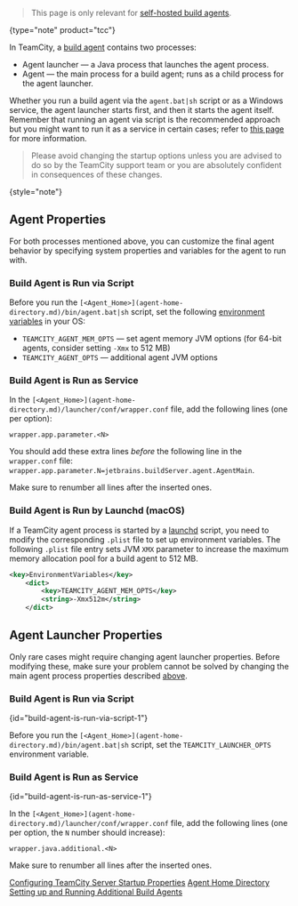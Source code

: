 [//]: # (title: Configuring Build Agent Startup Properties)
[//]: # (auxiliary-id: Configuring Build Agent Startup Properties)

>This page is only relevant for [self-hosted build agents](teamcity-cloud-subscription-and-licensing.md#cloud-self-hosted-agents).
>
{type="note" product="tcc"}

In TeamCity, a [build agent](build-agent.md) contains two processes:
* Agent launcher — a Java process that launches the agent process.
* Agent — the main process for a build agent; runs as a child process for the agent launcher.

Whether you run a build agent via the `agent.bat|sh` script or as a Windows service, the agent launcher starts first, and then it starts the agent itself. Remember that running an agent via script is the recommended approach but you might want to run it as a service in certain cases; refer to [this page](install-and-start-teamcity-agents.md) for more information.

>Please avoid changing the startup options unless you are advised to do so by the TeamCity support team or you are absolutely confident in consequences of these changes.
>
{style="note"}

## Agent Properties

For both processes mentioned above, you can customize the final agent behavior by specifying system properties and variables for the agent to run with.

### Build Agent is Run via Script

Before you run the `[<Agent_Home>](agent-home-directory.md)/bin/agent.bat|sh` script, set the following [environment variables](https://en.wikipedia.org/wiki/Environment_variable) in your OS:
* `TEAMCITY_AGENT_MEM_OPTS` — set agent memory JVM options (for 64-bit agents, consider setting `-Xmx` to 512 MB)
* `TEAMCITY_AGENT_OPTS` — additional agent JVM options

### Build Agent is Run as Service

In the `[<Agent_Home>](agent-home-directory.md)/launcher/conf/wrapper.conf` file, add the following lines (one per option):

```Plain Text
wrapper.app.parameter.<N>

```

<note>
 
You should add these extra lines _before_ the following line in the `wrapper.conf` file: `wrapper.app.parameter.N=jetbrains.buildServer.agent.AgentMain`.

Make sure to renumber all lines after the inserted ones.
</note>

### Build Agent is Run by Launchd (macOS)

If a TeamCity agent process is started by a [launchd](start-teamcity-agent.md#Automatic+Agent+Start+Under+macOS) script, you need to modify the corresponding `.plist` file to set up environment variables. The following `.plist` file entry sets JVM `XMX` parameter to increase the maximum memory allocation pool for a build agent to 512 MB.

```XML
<key>EnvironmentVariables</key>
    <dict>
        <key>TEAMCITY_AGENT_MEM_OPTS</key>
        <string>-Xmx512m</string>
    </dict>
```

## Agent Launcher Properties

Only rare cases might require changing agent launcher properties. Before modifying these, make sure your problem cannot be solved by changing the main agent process properties described [above](#Agent+Properties).

### Build Agent is Run via Script
{id="build-agent-is-run-via-script-1"}

Before you run the `[<Agent_Home>](agent-home-directory.md)/bin/agent.bat|sh` script, set the `TEAMCITY_LAUNCHER_OPTS` environment variable.

### Build Agent is Run as Service
{id="build-agent-is-run-as-service-1"}

In the `[<Agent_Home>](agent-home-directory.md)/launcher/conf/wrapper.conf` file, add the following lines (one per option, the `N` number should increase):

```Plain Text
wrapper.java.additional.<N>

```

<note>

Make sure to renumber all lines after the inserted ones.
</note>



[//]: # (Internal note. Do not delete. "Configuring Build Agent Startup Propertiesd71e106.txt")    

<seealso>
        <category ref="concepts">
            <a href="server-startup-properties.md" product="tc">Configuring TeamCity Server Startup Properties</a>
        </category>
        <category ref="admin-guide">
            <a href="agent-home-directory.md">Agent Home Directory</a>
            <a href="install-and-start-teamcity-agents.md">Setting up and Running Additional Build Agents</a>
        </category>
</seealso>